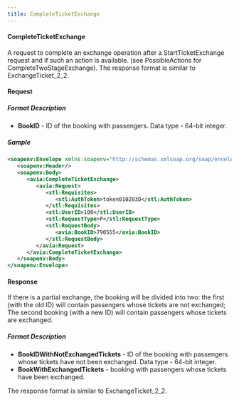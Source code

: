 ```yaml
---
title: CompleteTicketExchange
---
```


#### CompleteTicketExchange
A request to complete an exchange operation after a StartTicketExchange request and if such an action is available. (see PossibleActions for CompleteTwoStageExchange). The response format is similar to ExchangeTicket_2_2.

#### Request

##### Format Description

-  **BookID** - ID of the booking with passengers. Data type - 64-bit integer.

##### Sample

```xml
<soapenv:Envelope xmlns:soapenv="http://schemas.xmlsoap.org/soap/envelope/" xmlns:avia="http://nemo-ibe.com/Avia" xmlns:stl="http://nemo-ibe.com/STL">
   <soapenv:Header/>
   <soapenv:Body>
      <avia:CompleteTicketExchange>
         <avia:Request>
            <stl:Requisites>
               <stl:AuthToken>token010203D</stl:AuthToken>
            </stl:Requisites>
            <stl:UserID>100</stl:UserID>
            <stl:RequestType>P</stl:RequestType>
            <stl:RequestBody>
               <avia:BookID>790555</avia:BookID>
            </stl:RequestBody>
         </avia:Request>
      </avia:CompleteTicketExchange>
   </soapenv:Body>
</soapenv:Envelope>
```

#### Response
If there is a partial exchange, the booking will be divided into two: the first (with the old ID) will contain passengers whose tickets are not exchanged; The second booking (with a new ID) will contain passengers whose tickets are exchanged.


##### Format Description

-  **BookIDWithNotExchangedTickets** - ID of the booking with passengers whose tickets have not been exchanged. Data type - 64-bit integer.
-  **BookWithExchangedTickets** - booking with passengers whose tickets have been exchanged.

The response format is similar to ExchangeTicket_2_2.
